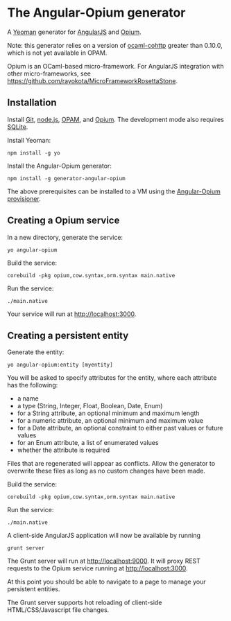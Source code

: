 # The Angular-Opium generator 

A [Yeoman](http://yeoman.io) generator for [AngularJS](http://angularjs.org) and [Opium](https://github.com/rgrinberg/opium).

Note: this generator relies on a version of [ocaml-cohttp](https://github.com/avsm/ocaml-cohttp) greater than 0.10.0, which is not yet available in OPAM.

Opium is an OCaml-based micro-framework.  For AngularJS integration with other micro-frameworks, see https://github.com/rayokota/MicroFrameworkRosettaStone.

## Installation

Install [Git](http://git-scm.com), [node.js](http://nodejs.org), [OPAM](https://opam.ocaml.org), and [Opium](https://github.com/rgrinberg/opium).  The development mode also requires [SQLite](http://www.sqlite.org).

Install Yeoman:

    npm install -g yo

Install the Angular-Opium generator:

    npm install -g generator-angular-opium

The above prerequisites can be installed to a VM using the [Angular-Opium provisioner](https://github.com/rayokota/provision-angular-opium).

## Creating a Opium service

In a new directory, generate the service:

    yo angular-opium

Build the service:

    corebuild -pkg opium,cow.syntax,orm.syntax main.native
    
Run the service:

    ./main.native

Your service will run at [http://localhost:3000](http://localhost:3000).


## Creating a persistent entity

Generate the entity:

    yo angular-opium:entity [myentity]

You will be asked to specify attributes for the entity, where each attribute has the following:

- a name
- a type (String, Integer, Float, Boolean, Date, Enum)
- for a String attribute, an optional minimum and maximum length
- for a numeric attribute, an optional minimum and maximum value
- for a Date attribute, an optional constraint to either past values or future values
- for an Enum attribute, a list of enumerated values
- whether the attribute is required

Files that are regenerated will appear as conflicts.  Allow the generator to overwrite these files as long as no custom changes have been made.

Build the service:

    corebuild -pkg opium,cow.syntax,orm.syntax main.native
    
Run the service:

    ./main.native

    
A client-side AngularJS application will now be available by running

	grunt server
	
The Grunt server will run at [http://localhost:9000](http://localhost:9000).  It will proxy REST requests to the Opium service running at [http://localhost:3000](http://localhost:3000).

At this point you should be able to navigate to a page to manage your persistent entities.  

The Grunt server supports hot reloading of client-side HTML/CSS/Javascript file changes.

